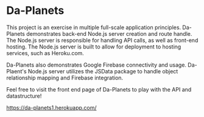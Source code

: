 Da-Planets
==========

This project is an exercise in multiple full-scale application principles.
Da-Planets demonstrates back-end Node.js server creation and route handle. The Node.js server is responsible for handling API calls, as well as front-end hosting. The Node.js server is built to allow for deployment to hosting services, such as Heroku.com.

Da-Planets also demonstrates Google Firebase connectivity and usage. Da-Plaent's Node.js server utilizes the JSData package to handle object relationship mapping and Firebase integration.

Feel free to visit the front end page of Da-Planets to play with the API and datastructure!

https://da-planets1.herokuapp.com/
